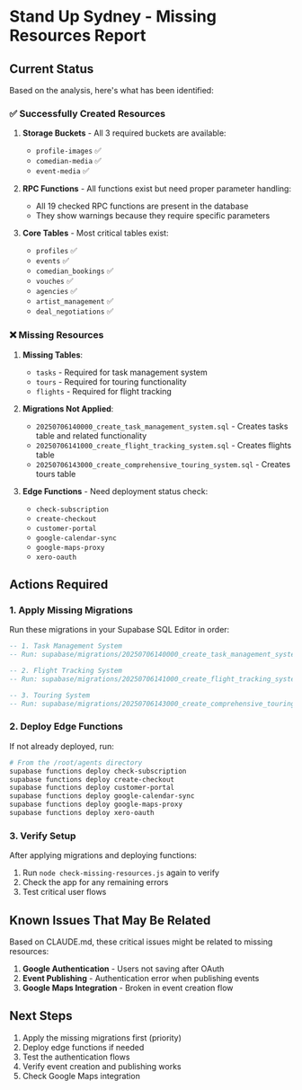# Stand Up Sydney - Missing Resources Report

## Current Status

Based on the analysis, here's what has been identified:

### ✅ Successfully Created Resources

1. **Storage Buckets** - All 3 required buckets are available:
   - `profile-images` ✅
   - `comedian-media` ✅ 
   - `event-media` ✅

2. **RPC Functions** - All functions exist but need proper parameter handling:
   - All 19 checked RPC functions are present in the database
   - They show warnings because they require specific parameters

3. **Core Tables** - Most critical tables exist:
   - `profiles` ✅
   - `events` ✅
   - `comedian_bookings` ✅
   - `vouches` ✅
   - `agencies` ✅
   - `artist_management` ✅
   - `deal_negotiations` ✅

### ❌ Missing Resources

1. **Missing Tables**:
   - `tasks` - Required for task management system
   - `tours` - Required for touring functionality
   - `flights` - Required for flight tracking

2. **Migrations Not Applied**:
   - `20250706140000_create_task_management_system.sql` - Creates tasks table and related functionality
   - `20250706141000_create_flight_tracking_system.sql` - Creates flights table
   - `20250706143000_create_comprehensive_touring_system.sql` - Creates tours table

3. **Edge Functions** - Need deployment status check:
   - `check-subscription`
   - `create-checkout`
   - `customer-portal`
   - `google-calendar-sync`
   - `google-maps-proxy`
   - `xero-oauth`

## Actions Required

### 1. Apply Missing Migrations
Run these migrations in your Supabase SQL Editor in order:
```sql
-- 1. Task Management System
-- Run: supabase/migrations/20250706140000_create_task_management_system.sql

-- 2. Flight Tracking System  
-- Run: supabase/migrations/20250706141000_create_flight_tracking_system.sql

-- 3. Touring System
-- Run: supabase/migrations/20250706143000_create_comprehensive_touring_system.sql
```

### 2. Deploy Edge Functions
If not already deployed, run:
```bash
# From the /root/agents directory
supabase functions deploy check-subscription
supabase functions deploy create-checkout
supabase functions deploy customer-portal
supabase functions deploy google-calendar-sync
supabase functions deploy google-maps-proxy
supabase functions deploy xero-oauth
```

### 3. Verify Setup
After applying migrations and deploying functions:
1. Run `node check-missing-resources.js` again to verify
2. Check the app for any remaining errors
3. Test critical user flows

## Known Issues That May Be Related

Based on CLAUDE.md, these critical issues might be related to missing resources:
1. **Google Authentication** - Users not saving after OAuth
2. **Event Publishing** - Authentication error when publishing events
3. **Google Maps Integration** - Broken in event creation flow

## Next Steps

1. Apply the missing migrations first (priority)
2. Deploy edge functions if needed
3. Test the authentication flows
4. Verify event creation and publishing works
5. Check Google Maps integration